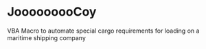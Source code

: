 # JooooooooCoy
VBA Macro to automate special cargo requirements for loading on a maritime shipping company
